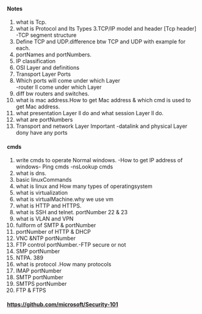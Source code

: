 #### Notes

1. what is Tcp.
2. what is Protocol and Its Types
3.TCP/IP model and header [Tcp header]  -TCP segment structure
4. Define TCP and UDP.difference btw TCP and UDP with example for each.
5. portNames and portNumbers.
6. IP classification
7. OSI Layer and definitions
8. Transport Layer Ports
9. Which ports will come under which Layer </br> -router ll come under which Layer
10. diff bw routers and switches.
11. what is mac address.How to get Mac address & which cmd is used to get Mac address.
12. what presentation Layer ll do and what session Layer ll do.
13. what are portNumbers
14. Transport and network Layer Important -datalink and physical Layer dony have any ports

#### cmds
1. write cmds to operate Normal windows. -How to get IP address of windows- Ping cmds -nsLookup cmds
2. what is dns.
3. basic linuxCommands
4. what is linux and How many types of operatingsystem
5. what is virtualization
6. what is virtualMachine.why we use vm
7. what is HTTP and HTTPS.
8. what is SSH and telnet.  portNumber 22 & 23
9. what is VLAN and VPN
10. fullform of SMTP & portNumber
11. portNumber of HTTP & DHCP
12. VNC &NTP portNumber
13. FTP control portNumber.-FTP secure or not
14. SMP portNumber
15. NTPA. 389
16. what is protocol .How many protocols
17. IMAP portNumber
18. SMTP portNumber
19. SMTPS portNumber
20. FTP & FTPS

#### https://github.com/microsoft/Security-101
